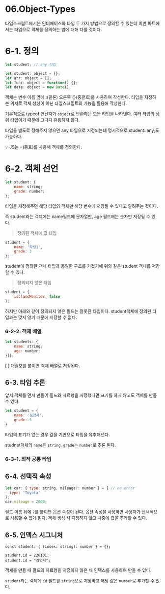 # 06.Object-Types
타입스크립트에서는 인터페이스와 타입 두 가지 방법으로 정의할 수 있는데 이번 파트에서는 타입으로 객체를 정의하는 법에 대해 다룰 것이다. 

# 6-1. 정의

```jsx
let student; // any 타입

let student: object = {};
let arr: object = [];
let func: object = function() {};
let date: object = new Date();
```

객체는 변수 이름 옆에  :(콜론) 오른쪽 {}(중괄호)를 사용하여 작성한다. 타입을 지정하는 위치로 객체 생성이 아닌 타입스크립트의 기능을 활용해 작성한다. 

기본적으로 typeof 연산자가 `object`로 반환하는 모든 타입을 나타낸다. 여러 타입의 상위 타입이기 때문에 그다지 유용하지 않다.

타입을 별도로 정해주지 않으면 any 타입으로 지정되는데 명시적으로 student: any;도 가능하다.

<aside>
💡  JS는 =(등호)를 사용해 객체를 정의한다.

</aside>

# 6-2. 객체 선언

```jsx
let student: {
	name: string;
	grade: number;
};
```

타입을 지정해주면 해당 타입의 객체만 해당 변수에 저장될 수 있다고 알려주는 것이다.

즉 student라는 객체에는 name필드에 문자열만, age 필드에는 숫자만 저장될 수 있다. 

> 정의된 객체에 값 대입
> 

```jsx
student = {
	name: '학생1',
	grade: 3
};
```

 student에 정의한 객체 타입과 동일한 구조를 가졌기에 위와 같은 student 객체를 저장할 수 있다.

> 정의되지 않은 타입
> 

```jsx
student = {
	isClassMonitor: false
};
```

하지만 아래와 같이 정의되지 않은 필드는 잘못된 타입이다. student객체에 정의된 타입과는 맞지 않기 때문에 저장할 수 없다. 

### 6-2-2. 객체 배열

```jsx
let students: {
	name: string;
	age: number;
}[];
```

[ ] 대괄호를 붙이면 객체 배열로 저장된다.

## 6-3. 타입 추론

앞서 객체를 먼저 만들어 필드와 자료형을 지정했다면 표기를 하지 않고도 객체를 만들 수 있다. 

```jsx
let student = {
    name: '김멋사',
    grade: 3
}
```

타입의 표기가 없는 경우 값을 기반으로 타입을 유추해낸다.

studnet객체의 `name`은 `string`, `grade`는 `number`로 추론 된다. 

### 6-3-1. 최적 공통 타입

## 6-4. **선택적 속성**

```jsx
let car: { type: string, mileage?: number } = { // no error
  type: "Toyota"
};
car.mileage = 2000;
```

필드 이름 뒤에 `?`를 붙이면 옵션 속성이 된다. 옵션 속성을 사용하면 사용자가 선택적으로 사용할 수 있게 된다. 객체 생성 시 지정하지 않고 나중에 값을 추가할 수 있다.

## 6-5. 인덱스 시그니처

```tsx
const student: { [index: string]: number } = {};

student.id = 220101;
student.id = "김멋사";
```

객체를 만들 때 필드의 자료형을 지정하지 않은 채 인덱스를 사용하여 만들 수 있다. 

`student`라는 객체에 `id` 필드를 `string`으로 지정하고 해당 값은 `number`로 추가할 수 있다.
